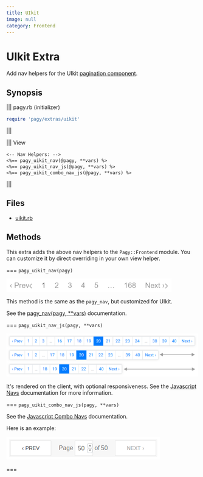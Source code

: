```yaml
---
title: UIkit
image: null
category: Frontend
---
```


# UIkit Extra

Add nav helpers for the UIkit [pagination component](https://getuikit.com/docs/pagination).

## Synopsis


||| pagy.rb (initializer)
```ruby
require 'pagy/extras/uikit'
```
|||

||| View
```erb
<-- Nav Helpers: -->
<%== pagy_uikit_nav(@pagy, **vars) %>
<%== pagy_uikit_nav_js(@pagy, **vars) %>
<%== pagy_uikit_combo_nav_js(@pagy, **vars) %>
```
|||

## Files

- [uikit.rb](https://github.com/ddnexus/pagy/blob/master/lib/pagy/extras/uikit.rb)

## Methods

This extra adds the above nav helpers to the `Pagy::Frontend` module. You can customize it by direct overriding in your own view helper.

=== `pagy_uikit_nav(pagy)`

![uikit_nav](/docs/assets/images/uikit_nav.png)

This method is the same as the `pagy_nav`, but customized for UIkit.

See the [pagy_nav(pagy, **vars)](/docs/api/frontend.md#pagy-nav-pagy-vars) documentation.

=== `pagy_uikit_nav_js(pagy, **vars)`

![Warning: Bootstrap style shown above as a representative example - the responsive `pagy_uikit_nav_js` looks like the `pagy_uikit_nav` helper.](/docs/assets/images/bootstrap_nav_js.png)

It's rendered on the client, with optional responsiveness. See the [Javascript Navs](/docs/api/javascript/navs.md) documentation for more information.

=== `pagy_uikit_combo_nav_js(pagy, **vars)`

See the [Javascript Combo Navs](/docs/api/javascript/combo-navs.md) documentation.

Here is an example:

![uikit_combo_nav_js](/docs/assets/images/uikit_combo_nav_js.png)

===
